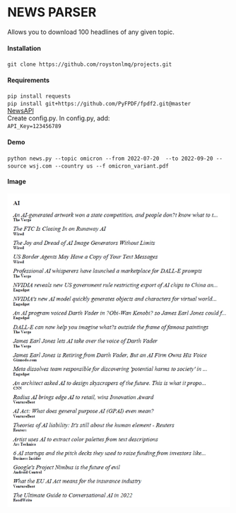 # NEWS PARSER

Allows you to download 100 headlines of any given topic.

#### Installation

`git clone https://github.com/roystonlmq/projects.git`



#### Requirements

`pip install requests`
<br>
`pip install git+https://github.com/PyFPDF/fpdf2.git@master`
<br>
[NewsAPI](https://newsapi.org/)
<br>Create config.py. In config.py, add:
<br>
`API_Key=123456789`

#### Demo
`python news.py --topic omicron --from 2022-07-20 
--to 2022-09-20 --source wsj.com --country us --f omicron_variant.pdf`

#### Image
![Resulting PDF](./images/demo.jpg)


